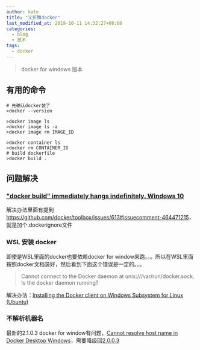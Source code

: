 ```yaml
---
author: kate
title: "又折腾docker"
last_modified_at: 2019-10-11 14:32:27+08:00
categories:
  - blog
  - 技术
tags:
  - docker
---
```


> docker for windows 版本

## 有用的命令

```shell
# 先确认docker装了
>docker --version

>docker image ls
>docker image ls -a
>docker image rm IMAGE_ID

>docker container ls
>docker rm CONTAINER_ID
# build dockerfile
>docker build .
```

## 问题解决

### ["docker build" immediately hangs indefinitely. Windows 10](https://github.com/docker/toolbox/issues/613)

解决办法里面有提到<https://github.com/docker/toolbox/issues/613#issuecomment-464471215>，就是加个.dockerignore文件

### WSL 安装 docker

即使是WSL里面的docker也要依赖docker for window来跑。。。所以在WSL里面按照docker文档装好，然后看到下面这个错误是一定的。。。

> Cannot connect to the Docker daemon at unix:///var/run/docker.sock. Is the docker daemon running?

解决办法：[Installing the Docker client on Windows Subsystem for Linux (Ubuntu)](https://medium.com/@sebagomez/installing-the-docker-client-on-ubuntus-windows-subsystem-for-linux-612b392a44c4)

### 不解析机器名

最新的2.1.0.3 docker for window有问题，[Cannot resolve host name in Docker Desktop Windows](https://github.com/docker/for-win/issues/3810)，需要降级回[2.0.0.3](https://docs.docker.com/docker-for-windows/release-notes/)
